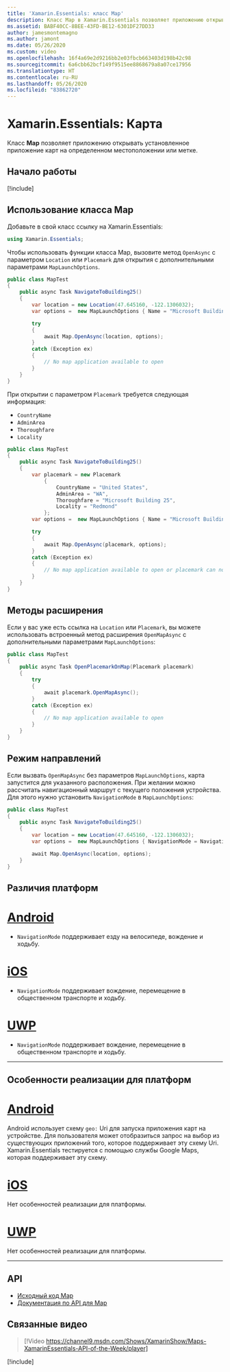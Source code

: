 ```yaml
---
title: 'Xamarin.Essentials: класс Map'
description: Класс Map в Xamarin.Essentials позволяет приложению открывать установленное приложение карт на определенном местоположении или метке.
ms.assetid: BABF40CC-8BEE-43FD-BE12-6301DF27DD33
author: jamesmontemagno
ms.author: jamont
ms.date: 05/26/2020
ms.custom: video
ms.openlocfilehash: 16f4a69e2d9216bb2e03fbcb663403d198b42c98
ms.sourcegitcommit: 6a6cbb62bcf149f9515ee8868679a8a07ce17956
ms.translationtype: HT
ms.contentlocale: ru-RU
ms.lasthandoff: 05/26/2020
ms.locfileid: "83862720"
---
```

# <a name="xamarinessentials-map"></a>Xamarin.Essentials: Карта

Класс **Map** позволяет приложению открывать установленное приложение карт на определенном местоположении или метке.

## <a name="get-started"></a>Начало работы

[!include[](~/essentials/includes/get-started.md)]

## <a name="using-map"></a>Использование класса Map

Добавьте в свой класс ссылку на Xamarin.Essentials:

```csharp
using Xamarin.Essentials;
```

Чтобы использовать функции класса Map, вызовите метод `OpenAsync` с параметром `Location` или `Placemark` для открытия с дополнительными параметрами `MapLaunchOptions`.

```csharp
public class MapTest
{
    public async Task NavigateToBuilding25()
    {
        var location = new Location(47.645160, -122.1306032);
        var options =  new MapLaunchOptions { Name = "Microsoft Building 25" };

        try
        {
            await Map.OpenAsync(location, options);
        }
        catch (Exception ex)
        {
            // No map application available to open
        }
    }
}
```

При открытии с параметром `Placemark` требуется следующая информация:

- `CountryName`
- `AdminArea`
- `Thoroughfare`
- `Locality`

```csharp
public class MapTest
{
    public async Task NavigateToBuilding25()
    {
        var placemark = new Placemark
            {
                CountryName = "United States",
                AdminArea = "WA",
                Thoroughfare = "Microsoft Building 25",
                Locality = "Redmond"
            };
        var options =  new MapLaunchOptions { Name = "Microsoft Building 25" };

        try
        {
            await Map.OpenAsync(placemark, options);
        }
        catch (Exception ex)
        {
            // No map application available to open or placemark can not be located
        }
    }
}
```

## <a name="extension-methods"></a>Методы расширения

Если у вас уже есть ссылка на `Location` или `Placemark`, вы можете использовать встроенный метод расширения `OpenMapAsync` с дополнительными параметрами `MapLaunchOptions`:

```csharp
public class MapTest
{
    public async Task OpenPlacemarkOnMap(Placemark placemark)
    {
        try
        {
            await placemark.OpenMapAsync();
        }
        catch (Exception ex)
        {
            // No map application available to open
        }
    }
}
```

## <a name="directions-mode"></a>Режим направлений

Если вызвать `OpenMapAsync` без параметров `MapLaunchOptions`, карта запустится для указанного расположения. При желании можно рассчитать навигационный маршрут с текущего положения устройства. Для этого нужно установить `NavigationMode` в `MapLaunchOptions`:

```csharp
public class MapTest
{
    public async Task NavigateToBuilding25()
    {
        var location = new Location(47.645160, -122.1306032);
        var options =  new MapLaunchOptions { NavigationMode = NavigationMode.Driving };

        await Map.OpenAsync(location, options);
    }
}
```

## <a name="platform-differences"></a>Различия платформ

# <a name="android"></a>[Android](#tab/android)

- `NavigationMode` поддерживает езду на велосипеде, вождение и ходьбу.

# <a name="ios"></a>[iOS](#tab/ios)

- `NavigationMode` поддерживает вождение, перемещение в общественном транспорте и ходьбу.

# <a name="uwp"></a>[UWP](#tab/uwp)

- `NavigationMode` поддерживает вождение, перемещение в общественном транспорте и ходьбу.

--------------

## <a name="platform-implementation-specifics"></a>Особенности реализации для платформ

# <a name="android"></a>[Android](#tab/android)

Android использует схему `geo:` Uri для запуска приложения карт на устройстве. Для пользователя может отобразиться запрос на выбор из существующих приложений того, которое поддерживает эту схему Uri.  Xamarin.Essentials тестируется с помощью службы Google Maps, которая поддерживает эту схему.

# <a name="ios"></a>[iOS](#tab/ios)

Нет особенностей реализации для платформы.

# <a name="uwp"></a>[UWP](#tab/uwp)

Нет особенностей реализации для платформы.

--------------

## <a name="api"></a>API

- [Исходный код Map](https://github.com/xamarin/Essentials/tree/master/Xamarin.Essentials/Map)
- [Документация по API для Map](xref:Xamarin.Essentials.Map)

## <a name="related-video"></a>Связанные видео

> [!Video https://channel9.msdn.com/Shows/XamarinShow/Maps-XamarinEssentials-API-of-the-Week/player]

[!include[](~/essentials/includes/xamarin-show-essentials.md)]
